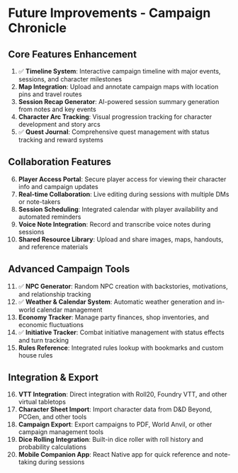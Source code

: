 # Future Improvements - Campaign Chronicle

## Core Features Enhancement
1. ✅ **Timeline System**: Interactive campaign timeline with major events, sessions, and character milestones
2. **Map Integration**: Upload and annotate campaign maps with location pins and travel routes
3. **Session Recap Generator**: AI-powered session summary generation from notes and key events
4. **Character Arc Tracking**: Visual progression tracking for character development and story arcs
5. ✅ **Quest Journal**: Comprehensive quest management with status tracking and reward systems

## Collaboration Features
6. **Player Access Portal**: Secure player access for viewing their character info and campaign updates
7. **Real-time Collaboration**: Live editing during sessions with multiple DMs or note-takers
8. **Session Scheduling**: Integrated calendar with player availability and automated reminders
9. **Voice Note Integration**: Record and transcribe voice notes during sessions
10. **Shared Resource Library**: Upload and share images, maps, handouts, and reference materials

## Advanced Campaign Tools
11. ✅ **NPC Generator**: Random NPC creation with backstories, motivations, and relationship tracking
12. ✅ **Weather & Calendar System**: Automatic weather generation and in-world calendar management
13. **Economy Tracker**: Manage party finances, shop inventories, and economic fluctuations
14. ✅ **Initiative Tracker**: Combat initiative management with status effects and turn tracking
15. **Rules Reference**: Integrated rules lookup with bookmarks and custom house rules

## Integration & Export
16. **VTT Integration**: Direct integration with Roll20, Foundry VTT, and other virtual tabletops
17. **Character Sheet Import**: Import character data from D&D Beyond, PCGen, and other tools
18. **Campaign Export**: Export campaigns to PDF, World Anvil, or other campaign management tools
19. **Dice Rolling Integration**: Built-in dice roller with roll history and probability calculations
20. **Mobile Companion App**: React Native app for quick reference and note-taking during sessions